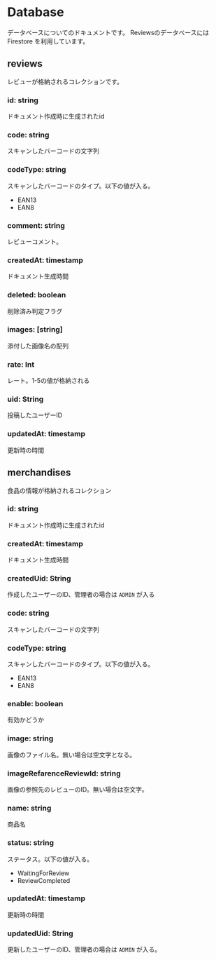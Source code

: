 # Database
データベースについてのドキュメントです。
Reviewsのデータベースには Firestore を利用しています。


## reviews
レビューが格納されるコレクションです。

### id: string
ドキュメント作成時に生成されたid

### code: string
スキャンしたバーコードの文字列

### codeType: string
スキャンしたバーコードのタイプ。以下の値が入る。
- EAN13
- EAN8

### comment: string
レビューコメント。

### createdAt: timestamp
ドキュメント生成時間

### deleted: boolean
削除済み判定フラグ

### images: [string]
添付した画像名の配列

### rate: Int
レート。1-5の値が格納される

### uid: String
投稿したユーザーID

### updatedAt: timestamp
更新時の時間


## merchandises
食品の情報が格納されるコレクション

### id: string
ドキュメント作成時に生成されたid

### createdAt: timestamp
ドキュメント生成時間

### createdUid: String
作成したユーザーのID、管理者の場合は `ADMIN` が入る

### code: string
スキャンしたバーコードの文字列

### codeType: string
スキャンしたバーコードのタイプ。以下の値が入る。
- EAN13
- EAN8

### enable: boolean
有効かどうか

### image: string
画像のファイル名。無い場合は空文字となる。

### imageRefarenceReviewId: string
画像の参照先のレビューのID。無い場合は空文字。

### name: string
商品名

### status: string
ステータス。以下の値が入る。
- WaitingForReview
- ReviewCompleted

### updatedAt: timestamp
更新時の時間

### updatedUid: String
更新したユーザーのID、管理者の場合は `ADMIN` が入る。
